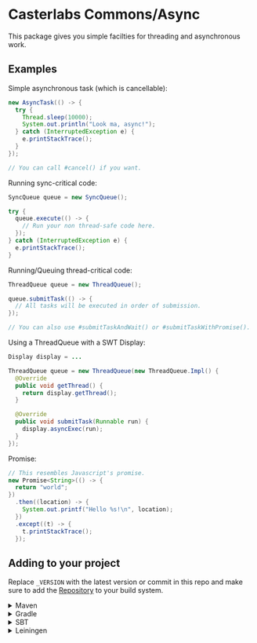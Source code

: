 # Casterlabs Commons/Async

This package gives you simple facilties for threading and asynchronous work.

## Examples

Simple asynchronous task (which is cancellable):

```java
new AsyncTask(() -> {
  try {
    Thread.sleep(10000);
    System.out.println("Look ma, async!");
  } catch (InterruptedException e) {
    e.printStackTrace();
  }
});

// You can call #cancel() if you want.
```

Running sync-critical code:

```java
SyncQueue queue = new SyncQueue();

try {
  queue.execute(() -> {
    // Run your non thread-safe code here.
  });
} catch (InterruptedException e) {
  e.printStackTrace();
}
```

Running/Queuing thread-critical code:

```java
ThreadQueue queue = new ThreadQueue();

queue.submitTask(() -> {
  // All tasks will be executed in order of submission.
});

// You can also use #submitTaskAndWait() or #submitTaskWithPromise().
```

Using a ThreadQueue with a SWT Display:

```java
Display display = ...

ThreadQueue queue = new ThreadQueue(new ThreadQueue.Impl() {
  @Override
  public void getThread() {
    return display.getThread();
  }

  @Override
  public void submitTask(Runnable run) {
    display.asyncExec(run);
  }
});
```

Promise:

```java
// This resembles Javascript's promise.
new Promise<String>(() -> {
  return "world";
})
  .then((location) -> {
    System.out.printf("Hello %s!\n", location);
  })
  .except((t) -> {
    t.printStackTrace();
  });
```

## Adding to your project

Replace `_VERSION` with the latest version or commit in this repo and make sure to add the [Repository](https://github.com/Casterlabs/Commons#Repository) to your build system.

<details>
  <summary>Maven</summary>
  
  ```xml
    <dependency>
        <groupId>co.casterlabs.Commons</groupId>
        <artifactId>Async</artifactId>
        <version>_VERSION</version>
    </dependency>
  ```
</details>

<details>
  <summary>Gradle</summary>
  
  ```gradle
	dependencies {
        implementation 'co.casterlabs:Commons.Async:_VERSION'
	}
  ```
</details>

<details>
  <summary>SBT</summary>
  
  ```
libraryDependencies += "co.casterlabs.Commons" % "Async" % "_VERSION"
  ```
</details>

<details>
  <summary>Leiningen</summary>
  
  ```
:dependencies [[co.casterlabs.Commons/Async "_VERSION"]]	
  ```
</details>
